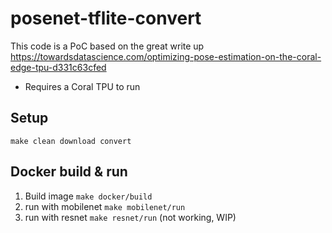 # posenet-tflite-convert

This code is a PoC based on the great write up https://towardsdatascience.com/optimizing-pose-estimation-on-the-coral-edge-tpu-d331c63cfed

* Requires a Coral TPU to run

## Setup 

`make clean download convert` 


## Docker build & run 

1. Build image `make docker/build`
2. run with mobilenet `make mobilenet/run`
3. run with resnet `make resnet/run` (not working, WIP)